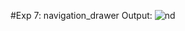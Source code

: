 #Exp 7: navigation_drawer
Output:
![nd](https://github.com/rohan0110/MAD_LAB_Exp7/assets/110125066/0939ac62-3d86-4bbd-bd19-0d02da93adea)
